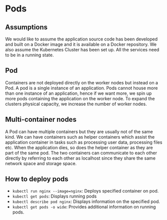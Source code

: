 # Pods

## Assumptions
We would like to assume the application source code has been developed and built on a Docker image and it is available on a Docker repository. We also assume the Kubernetes Cluster has been set up. All the services need to be in a running state. 

## Pod
Containers are not deployed directly on the worker nodes but instead on a Pod. A pod is a single instance of an application. Pods cannot house more than one instance of an application, hence if we want more, we spin up more pods containing the application on the worker node. To expand the clusters physical capacity, we increase the number of worker nodes. 

## Multi-container nodes
A Pod can have multiple containers but they are usually not of the same kind. We can have containers such as helper containers which assist the application container in tasks such as processing user data, processing files etc. When the application dies, so does the helper container as they are part of the same pod. The two containers can communicate to each other directly by referring to each other as localhost since they share the same network space and storage space. 

## How to deploy pods
- `kubectl run nginx --image=nginx`: Deploys specified container on pod.
- `kubectl get pods`: Displays running pods
- `kubectl describe pod nginx`: Displays information on the specified pod.
- `kubectl get pods -o wide`: Provides additional information on running pods.